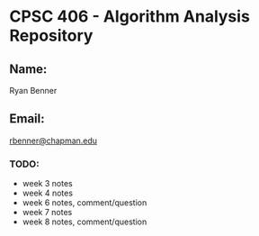 # CPSC 406 - Algorithm Analysis Repository

## Name:

Ryan Benner

## Email:

rbenner@chapman.edu


### TODO:

* week 3 notes
* week 4 notes
* week 6 notes, comment/question
* week 7 notes
* week 8 notes, comment/question
